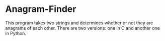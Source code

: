 # Anagram-Finder 
This program takes two strings and determines whether or not they are anagrams of each other.
There are two versions: one in C and another one in Python.
